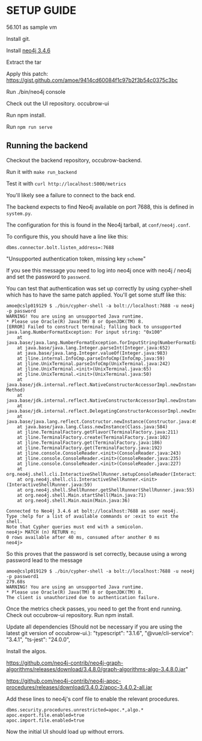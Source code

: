 # SETUP GUIDE

56.101 as sample vm

Install git.

Install [neo4j
3.4.6](https://neo4j.com/artifact.php?name=neo4j-community-3.4.6-unix.tar.gz)

Extract the tar

Apply this patch: https://gist.github.com/amoe/9414cd60084f1c97b2f3b54c0375c3bc

Run     ./bin/neo4j console

Check out the UI repository.  occubrow-ui

Run npm install.

Run `npm run serve`

## Running the backend

Checkout the backend repository, occubrow-backend.

Run it with `make run_backend`

Test it with `curl http://localhost:5000/metrics`

You'll likely see a failure to connect to the back end.

The backend expects to find Neo4j available on port 7688, this is defined in
`system.py`.

The configuration for this is found in the Neo4j tarball, at `conf/neo4j.conf`.

To configure this, you should have a line like this:

    dbms.connector.bolt.listen_address=:7688

"Unsupported authentication token, missing key `scheme`"

If you see this message you need to log into neo4j once with neo4j / neo4j and
set the password to `password`.

You can test that authentication was set up correctly by using cypher-shell
which has to have the same patch applied.  You'll get some stuff like this:

```
amoe@cslp019129 $ ./bin/cypher-shell -a bolt://localhost:7688 -u neo4j -p password
WARNING! You are using an unsupported Java runtime. 
* Please use Oracle(R) Java(TM) 8 or OpenJDK(TM) 8.
[ERROR] Failed to construct terminal; falling back to unsupported
java.lang.NumberFormatException: For input string: "0x100"
	at java.base/java.lang.NumberFormatException.forInputString(NumberFormatException.java:65)
	at java.base/java.lang.Integer.parseInt(Integer.java:652)
	at java.base/java.lang.Integer.valueOf(Integer.java:983)
	at jline.internal.InfoCmp.parseInfoCmp(InfoCmp.java:59)
	at jline.UnixTerminal.parseInfoCmp(UnixTerminal.java:242)
	at jline.UnixTerminal.<init>(UnixTerminal.java:65)
	at jline.UnixTerminal.<init>(UnixTerminal.java:50)
	at java.base/jdk.internal.reflect.NativeConstructorAccessorImpl.newInstance0(Native Method)
	at java.base/jdk.internal.reflect.NativeConstructorAccessorImpl.newInstance(NativeConstructorAccessorImpl.java:62)
	at java.base/jdk.internal.reflect.DelegatingConstructorAccessorImpl.newInstance(DelegatingConstructorAccessorImpl.java:45)
	at java.base/java.lang.reflect.Constructor.newInstance(Constructor.java:490)
	at java.base/java.lang.Class.newInstance(Class.java:584)
	at jline.TerminalFactory.getFlavor(TerminalFactory.java:211)
	at jline.TerminalFactory.create(TerminalFactory.java:102)
	at jline.TerminalFactory.get(TerminalFactory.java:186)
	at jline.TerminalFactory.get(TerminalFactory.java:192)
	at jline.console.ConsoleReader.<init>(ConsoleReader.java:243)
	at jline.console.ConsoleReader.<init>(ConsoleReader.java:235)
	at jline.console.ConsoleReader.<init>(ConsoleReader.java:227)
	at org.neo4j.shell.cli.InteractiveShellRunner.setupConsoleReader(InteractiveShellRunner.java:68)
	at org.neo4j.shell.cli.InteractiveShellRunner.<init>(InteractiveShellRunner.java:59)
	at org.neo4j.shell.ShellRunner.getShellRunner(ShellRunner.java:55)
	at org.neo4j.shell.Main.startShell(Main.java:71)
	at org.neo4j.shell.Main.main(Main.java:36)

Connected to Neo4j 3.4.6 at bolt://localhost:7688 as user neo4j.
Type :help for a list of available commands or :exit to exit the shell.
Note that Cypher queries must end with a semicolon.
neo4j> MATCH (n) RETURN n;
0 rows available after 40 ms, consumed after another 0 ms
neo4j> 
```
So this proves that the password is set correctly, because using a wrong
password lead to the message

    amoe@cslp019129 $ ./bin/cypher-shell -a bolt://localhost:7688 -u neo4j -p password1                                                                                                                      279.68s 
    WARNING! You are using an unsupported Java runtime. 
    * Please use Oracle(R) Java(TM) 8 or OpenJDK(TM) 8.
    The client is unauthorized due to authentication failure.

Once the metrics check passes, you need to get the front end running.
Check out occubrow-ui repository.
Run npm install.

Update all dependencies (Should not be necessary if you are using the latest git
version of occubrow-ui.):
    "typescript": "3.1.6",
    "@vue/cli-service": "3.4.1",
    "ts-jest": "24.0.0",



Install the algos.

https://github.com/neo4j-contrib/neo4j-graph-algorithms/releases/download/3.4.8.0/graph-algorithms-algo-3.4.8.0.jar"

https://github.com/neo4j-contrib/neo4j-apoc-procedures/releases/download/3.4.0.2/apoc-3.4.0.2-all.jar

Add these lines to neo4j's conf file to enable the relevant procedures.

    dbms.security.procedures.unrestricted=apoc.*,algo.*
    apoc.export.file.enabled=true
    apoc.import.file.enabled=true

Now the initial UI should load up without errors.
